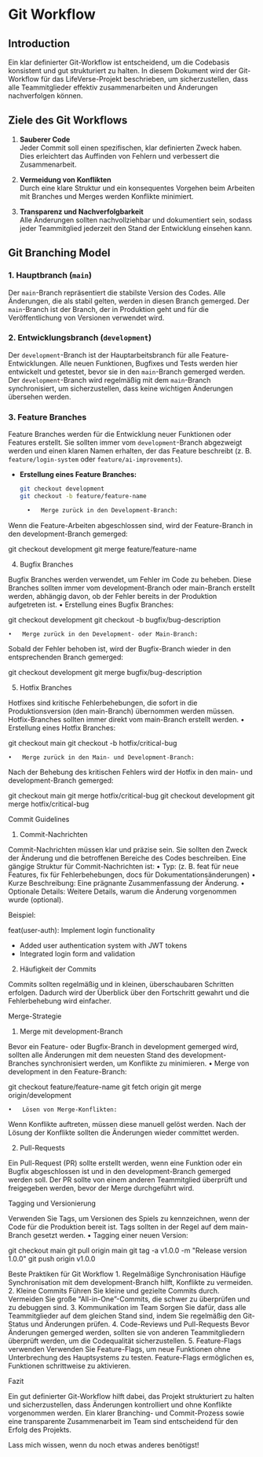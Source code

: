 # Git Workflow

## Introduction

Ein klar definierter Git-Workflow ist entscheidend, um die Codebasis konsistent und gut strukturiert zu halten. In diesem Dokument wird der Git-Workflow für das LifeVerse-Projekt beschrieben, um sicherzustellen, dass alle Teammitglieder effektiv zusammenarbeiten und Änderungen nachverfolgen können.

## Ziele des Git Workflows

1. **Sauberer Code**  
   Jeder Commit soll einen spezifischen, klar definierten Zweck haben. Dies erleichtert das Auffinden von Fehlern und verbessert die Zusammenarbeit.

2. **Vermeidung von Konflikten**  
   Durch eine klare Struktur und ein konsequentes Vorgehen beim Arbeiten mit Branches und Merges werden Konflikte minimiert.

3. **Transparenz und Nachverfolgbarkeit**  
   Alle Änderungen sollten nachvollziehbar und dokumentiert sein, sodass jeder Teammitglied jederzeit den Stand der Entwicklung einsehen kann.

## Git Branching Model

### 1. Hauptbranch (`main`)
Der `main`-Branch repräsentiert die stabilste Version des Codes. Alle Änderungen, die als stabil gelten, werden in diesen Branch gemerged. Der `main`-Branch ist der Branch, der in Produktion geht und für die Veröffentlichung von Versionen verwendet wird.

### 2. Entwicklungsbranch (`development`)
Der `development`-Branch ist der Hauptarbeitsbranch für alle Feature-Entwicklungen. Alle neuen Funktionen, Bugfixes und Tests werden hier entwickelt und getestet, bevor sie in den `main`-Branch gemerged werden. Der `development`-Branch wird regelmäßig mit dem `main`-Branch synchronisiert, um sicherzustellen, dass keine wichtigen Änderungen übersehen werden.

### 3. Feature Branches
Feature Branches werden für die Entwicklung neuer Funktionen oder Features erstellt. Sie sollten immer vom `development`-Branch abgezweigt werden und einen klaren Namen erhalten, der das Feature beschreibt (z. B. `feature/login-system` oder `feature/ai-improvements`).

- **Erstellung eines Feature Branches:**
  ```bash
  git checkout development
  git checkout -b feature/feature-name

	•	Merge zurück in den Development-Branch:
Wenn die Feature-Arbeiten abgeschlossen sind, wird der Feature-Branch in den development-Branch gemerged:

git checkout development
git merge feature/feature-name



4. Bugfix Branches

Bugfix Branches werden verwendet, um Fehler im Code zu beheben. Diese Branches sollten immer vom development-Branch oder main-Branch erstellt werden, abhängig davon, ob der Fehler bereits in der Produktion aufgetreten ist.
	•	Erstellung eines Bugfix Branches:

git checkout development
git checkout -b bugfix/bug-description


	•	Merge zurück in den Development- oder Main-Branch:
Sobald der Fehler behoben ist, wird der Bugfix-Branch wieder in den entsprechenden Branch gemerged:

git checkout development
git merge bugfix/bug-description



5. Hotfix Branches

Hotfixes sind kritische Fehlerbehebungen, die sofort in die Produktionsversion (den main-Branch) übernommen werden müssen. Hotfix-Branches sollten immer direkt vom main-Branch erstellt werden.
	•	Erstellung eines Hotfix Branches:

git checkout main
git checkout -b hotfix/critical-bug


	•	Merge zurück in den Main- und Development-Branch:
Nach der Behebung des kritischen Fehlers wird der Hotfix in den main- und development-Branch gemerged:

git checkout main
git merge hotfix/critical-bug
git checkout development
git merge hotfix/critical-bug



Commit Guidelines

1. Commit-Nachrichten

Commit-Nachrichten müssen klar und präzise sein. Sie sollten den Zweck der Änderung und die betroffenen Bereiche des Codes beschreiben. Eine gängige Struktur für Commit-Nachrichten ist:
	•	Typ: (z. B. feat für neue Features, fix für Fehlerbehebungen, docs für Dokumentationsänderungen)
	•	Kurze Beschreibung: Eine prägnante Zusammenfassung der Änderung.
	•	Optionale Details: Weitere Details, warum die Änderung vorgenommen wurde (optional).

Beispiel:

feat(user-auth): Implement login functionality
- Added user authentication system with JWT tokens
- Integrated login form and validation

2. Häufigkeit der Commits

Commits sollten regelmäßig und in kleinen, überschaubaren Schritten erfolgen. Dadurch wird der Überblick über den Fortschritt gewahrt und die Fehlerbehebung wird einfacher.

Merge-Strategie

1. Merge mit development-Branch

Bevor ein Feature- oder Bugfix-Branch in development gemerged wird, sollten alle Änderungen mit dem neuesten Stand des development-Branches synchronisiert werden, um Konflikte zu minimieren.
	•	Merge von development in den Feature-Branch:

git checkout feature/feature-name
git fetch origin
git merge origin/development


	•	Lösen von Merge-Konflikten:
Wenn Konflikte auftreten, müssen diese manuell gelöst werden. Nach der Lösung der Konflikte sollten die Änderungen wieder committet werden.

2. Pull-Requests

Ein Pull-Request (PR) sollte erstellt werden, wenn eine Funktion oder ein Bugfix abgeschlossen ist und in den development-Branch gemerged werden soll. Der PR sollte von einem anderen Teammitglied überprüft und freigegeben werden, bevor der Merge durchgeführt wird.

Tagging und Versionierung

Verwenden Sie Tags, um Versionen des Spiels zu kennzeichnen, wenn der Code für die Produktion bereit ist. Tags sollten in der Regel auf dem main-Branch gesetzt werden.
	•	Tagging einer neuen Version:

git checkout main
git pull origin main
git tag -a v1.0.0 -m "Release version 1.0.0"
git push origin v1.0.0



Beste Praktiken für Git Workflow
	1.	Regelmäßige Synchronisation
Häufige Synchronisation mit dem development-Branch hilft, Konflikte zu vermeiden.
	2.	Kleine Commits
Führen Sie kleine und gezielte Commits durch. Vermeiden Sie große “All-in-One”-Commits, die schwer zu überprüfen und zu debuggen sind.
	3.	Kommunikation im Team
Sorgen Sie dafür, dass alle Teammitglieder auf dem gleichen Stand sind, indem Sie regelmäßig den Git-Status und Änderungen prüfen.
	4.	Code-Reviews und Pull-Requests
Bevor Änderungen gemerged werden, sollten sie von anderen Teammitgliedern überprüft werden, um die Codequalität sicherzustellen.
	5.	Feature-Flags verwenden
Verwenden Sie Feature-Flags, um neue Funktionen ohne Unterbrechung des Hauptsystems zu testen. Feature-Flags ermöglichen es, Funktionen schrittweise zu aktivieren.

Fazit

Ein gut definierter Git-Workflow hilft dabei, das Projekt strukturiert zu halten und sicherzustellen, dass Änderungen kontrolliert und ohne Konflikte vorgenommen werden. Ein klarer Branching- und Commit-Prozess sowie eine transparente Zusammenarbeit im Team sind entscheidend für den Erfolg des Projekts.

Lass mich wissen, wenn du noch etwas anderes benötigst!